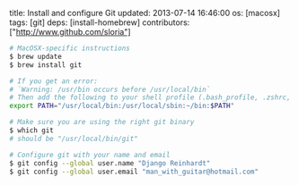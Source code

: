 title: Install and configure Git
updated: 2013-07-14 16:46:00
os: [macosx]
tags: [git]
deps: [install-homebrew]
contributors: ["http://www.github.com/sloria"] 


```bash
# MacOSX-specific instructions
$ brew update
$ brew install git
```

```bash
# If you get an error:
# `Warning: /usr/bin occurs before /usr/local/bin`
# Then add the following to your shell profile (.bash_profile, .zshrc, etc.)
export PATH="/usr/local/bin:/usr/local/sbin:~/bin:$PATH"
```

```bash
# Make sure you are using the right git binary
$ which git
# should be "/usr/local/bin/git"
```

```bash
# Configure git with your name and email
$ git config --global user.name "Django Reinhardt"
$ git config --global user.email "man_with_guitar@hotmail.com"
```
